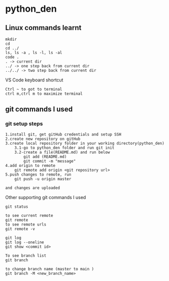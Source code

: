 # python_den

## Linux commands learnt
```
mkdir 
cd 
cd ../
ls, ls -a , ls -l, ls -al
code .
. -> current dir
../ -> one step back from current dir
../../ -> two step back from current dir
```
VS Code keyboard shortcut

```
Ctrl ~ to got to terminal
ctrl m,ctrl m to maximize terminal
```

## git commands I used
### git setup steps
```
1.install git, get gitHub credentials and setup SSH
2.create new repository on gitHub 
3.create local repository folder in your working directory(python_den)
    3.1-go to python_den folder and run git init
    3.2-create a file(README.md) and run below 
        git add (README.md)
        git commit -m "message"
4.add origin to remote
    git remote add origin <git repository url>
5.push changes to remote, run 
    git push -u origin master            

and changes are uploaded
```

Other supporting git commands I used
```
git status

to see current remote
git remote 
to see remote urls
git remote -v

git log 
git log --oneline
git show <commit id>

To see branch list
git branch

to change branch name (master to main )
git branch -M <new_branch_name>
```

